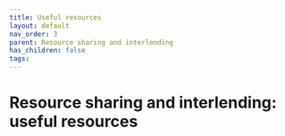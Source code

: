 ```yaml
---
title: Useful resources
layout: default
nav_order: 3
parent: Resource sharing and interlending
has_children: false
tags:
---
```


# Resource sharing and interlending: useful resources
